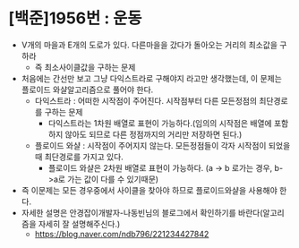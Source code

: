 # [백준]1956번 : 운동

- V개의 마을과 E개의 도로가 있다. 다른마을을 갔다가 돌아오는 거리의 최소값을 구하라
  - 즉 최소사이클값을 구하는 문제
- 처음에는 간선만 보고 그냥 다익스트라로 구해야지 라고만 생각했는데, 이 문제는 플로이드 와샬알고리즘으로 풀어야 한다.
  - 다익스트라 : 어떠한 시작점이 주어진다. 시작점부터 다른 모든정점의 최단경로를 구하는 문제
    - 다익스트라는 1차원 배열로 표현이 가능하다.(임의의 시작점은 배열에 포함하지 않아도 되므로 다른 정점까지의 거리만 저장하면 된다.)
  - 플로이드 와샬 : 시작점이 주어지지 않는다. 모든정점들이 각자 시작점이 되었을 때 최단경로를 가지고 있다.
    - 플로이드 와샬은 2차원 배열로 표현이 가능하다. (a -> b 로가는 경우, b->a로 가는 값이 다를 수 있기때문)
- 즉 이문제는 모든 경우중에서 사이클을 찾아야 하므로 플로이드와샬을 사용해야 한다.
- 자세한 설명은 안경잡이개발자-나동빈님의 블로그에서 확인하기를 바란다(알고리즘을 자세히 잘 설명해주신다.)
  - https://blog.naver.com/ndb796/221234427842